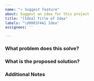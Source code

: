 ```yaml
---
name: "⭐ Suggest Feature"
about: Suggest an idea for this project
title: "[Idea] Title of Idea"
labels: "\U0001F4A1 Idea"
assignees: ''

---
```


### What problem does this solve?


### What is the proposed solution?


### Additional Notes
